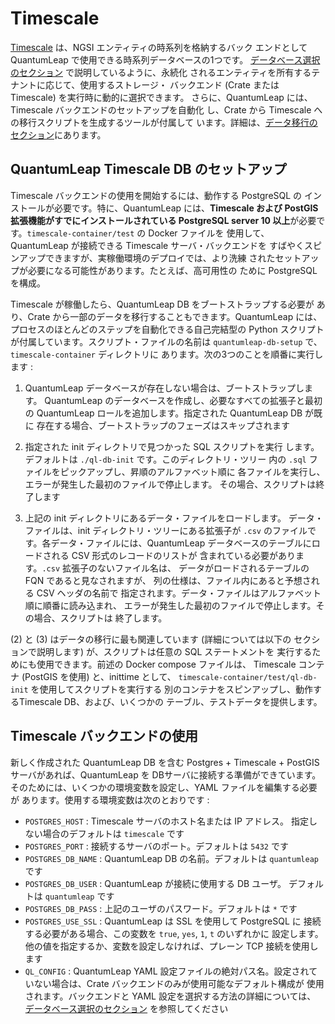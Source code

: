 # Timescale

[Timescale][timescale] は、NGSI エンティティの時系列を格納するバック
エンドとして QuantumLeap で使用できる時系列データベースの1つです。
[データベース選択のセクション][admin.db] で説明しているように、永続化
されるエンティティを所有するテナントに応じて、使用するストレージ・
バックエンド (Crate または Timescale) を実行時に動的に選択できます。
さらに、QuantumLeap には、Timescale バックエンドのセットアップを自動化
し、Crate から Timescale への移行スクリプトを生成するツールが付属して
います。詳細は、[データ移行のセクション][admin.dm]にあります。

## QuantumLeap Timescale DB のセットアップ

Timescale バックエンドの使用を開始するには、動作する PostgreSQL の
インストールが必要です。特に、QuantumLeap には、**Timescale および
PostGIS 拡張機能がすでにインストールされている PostgreSQL server 10
以上**が必要です。`timescale-container/test` の Docker ファイルを
使用して、QuantumLeap が接続できる Timescale サーバ・バックエンドを
すばやくスピンアップできますが、実稼働環境のデプロイでは、より洗練
されたセットアップが必要になる可能性があります。たとえば、高可用性の
ために PostgreSQL を構成。

Timescale が稼働したら、QuantumLeap DB をブートストラップする必要が
あり、Crate から一部のデータを移行することもできます。QuantumLeap
には、プロセスのほとんどのステップを自動化できる自己完結型の Python
スクリプトが付属しています。スクリプト・ファイルの名前は
`quantumleap-db-setup` で、`timescale-container` ディレクトリに
あります。次の3つのことを順番に実行します :

1. QuantumLeap データベースが存在しない場合は、ブートストラップします。
   QuantumLeap のデータベースを作成し、必要なすべての拡張子と最初の
   QuantumLeap ロールを追加します。指定された QuantumLeap DB が既に
   存在する場合、ブートストラップのフェーズはスキップされます

2. 指定された init ディレクトリで見つかった SQL スクリプトを実行
   します。デフォルトは `./ql-db-init` です。このディレクトリ・ツリー
   内の `.sql` ファイルをピックアップし、昇順のアルファベット順に
   各ファイルを実行し、エラーが発生した最初のファイルで停止します。
   その場合、スクリプトは終了します

3. 上記の init ディレクトリにあるデータ・ファイルをロードします。
   データ・ファイルは、init ディレクトリ・ツリーにある拡張子が
   `.csv` のファイルです。各データ・ファイルには、QuantumLeap
   データベースのテーブルにロードされる CSV 形式のレコードのリストが
   含まれている必要があります。`.csv` 拡張子のないファイル名は、
   データがロードされるテーブルの FQN であると見なされますが、
   列の仕様は、ファイル内にあると予想される CSV ヘッダの名前で
   指定されます。データ・ファイルはアルファベット順に順番に読み込まれ、
   エラーが発生した最初のファイルで停止します。その場合、スクリプトは
   終了します。  

(2) と (3) はデータの移行に最も関連しています (詳細については以下の
セクションで説明します) が、スクリプトは任意の SQL ステートメントを
実行するためにも使用できます。前述の Docker compose ファイルは、
Timescale コンテナ (PostGIS を使用) と、inittime として、
`timescale-container/test/ql-db-init` を使用してスクリプトを実行する
別のコンテナをスピンアップし、動作するTimescale DB、および、いくつかの
テーブル、テストデータを提供します。

## Timescale バックエンドの使用

新しく作成された QuantumLeap DB を含む Postgres + Timescale + PostGIS
サーバがあれば、QuantumLeap を DBサーバに接続する準備ができています。
そのためには、いくつかの環境変数を設定し、YAML ファイルを編集する必要が
あります。使用する環境変数は次のとおりです :

* `POSTGRES_HOST` : Timescale サーバのホスト名または IP アドレス。
  指定しない場合のデフォルトは `timescale` です
* `POSTGRES_PORT` : 接続するサーバのポート。デフォルトは `5432` です
* `POSTGRES_DB_NAME` : QuantumLeap DB の名前。デフォルトは
  `quantumleap` です
* `POSTGRES_DB_USER` : QuantumLeap が接続に使用する DB ユーザ。
  デフォルトは `quantumleap` です
* `POSTGRES_DB_PASS` : 上記のユーザのパスワード。デフォルトは `*` です
* `POSTGRES_USE_SSL` : QuantumLeap は SSL を使用して PostgreSQL に
  接続する必要がある場合、この変数を `true`, `yes`, `1`, `t` のいずれかに
  設定します。他の値を指定するか、変数を設定しなければ、プレーン TCP
  接続を使用します
* `QL_CONFIG` : QuantumLeap YAML 設定ファイルの絶対パス名。設定されて
  いない場合は、Crate バックエンドのみが使用可能なデフォルト構成が
  使用されます。バックエンドと YAML 設定を選択する方法の詳細については、
  [データベース選択のセクション][admin.db] を参照してください


[admin.db]: ./db-selection.md
    "QuantumLeap Database Selection"
[admin.dm]: ./dataMigration.md
    "QuantumLeap Data Migration"
[postgres]: https://www.postgresql.org
    "PostgreSQL Home"
[postgis]: https://postgis.net/
    "PostGIS Home"
[timescale]: https://www.timescale.com
    "Timescale Home"
